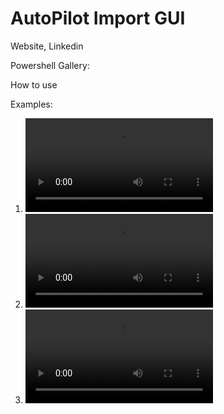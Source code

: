 # AutoPilot Import GUI

Website, Linkedin

Powershell Gallery:

How to use

Examples:

1. ![With Group Tag](https://ugurkoc.de/wp-content/uploads/2022/08/Import-with-Group-Tag.mp4)
2. ![Without Group Tag](https://ugurkoc.de/wp-content/uploads/2022/08/Import-without-Group-Tag.mp4)
3. ![Network Connectivity Check](https://ugurkoc.de/wp-content/uploads/2022/08/Network-Connectivity-Check-2.mp4)
